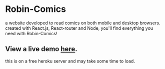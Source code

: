 # Robin-Comics

  a website developed to read comics on both mobile and desktop browsers. created with React.js, React-router and Node, you'll find everything you need with Robin-Comics!

  ## View a live demo [here](https://robin-comics-2.herokuapp.com/).
  this is on a free heroku server and may take some time to load.
